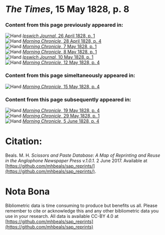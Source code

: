 # *The Times*, 15 May 1828, p. 8  
  
### Content from this page previously appeared in:  
![Hand](http://scissorsandpaste.net/wp-content/uploads/2017/06/smallhandpointer.png) [*Ipswich Journal*, 26 April 1828, p. 1](https://mhbeals.github.io/sap_html/Ipswich-Journal/Ipswich-Journal-26-April-1828-p-1)  
![Hand](http://scissorsandpaste.net/wp-content/uploads/2017/06/smallhandpointer.png) [*Morning Chronicle*, 28 April 1828, p. 4](https://mhbeals.github.io/sap_html/Morning-Chronicle/Morning-Chronicle-28-April-1828-p-4)  
![Hand](http://scissorsandpaste.net/wp-content/uploads/2017/06/smallhandpointer.png) [*Morning Chronicle*, 7 May 1828, p. 1](https://mhbeals.github.io/sap_html/Morning-Chronicle/Morning-Chronicle-7-May-1828-p-1)  
![Hand](http://scissorsandpaste.net/wp-content/uploads/2017/06/smallhandpointer.png) [*Morning Chronicle*, 8 May 1828, p. 1](https://mhbeals.github.io/sap_html/Morning-Chronicle/Morning-Chronicle-8-May-1828-p-1)  
![Hand](http://scissorsandpaste.net/wp-content/uploads/2017/06/smallhandpointer.png) [*Ipswich Journal*, 10 May 1828, p. 1](https://mhbeals.github.io/sap_html/Ipswich-Journal/Ipswich-Journal-10-May-1828-p-1)  
![Hand](http://scissorsandpaste.net/wp-content/uploads/2017/06/smallhandpointer.png) [*Morning Chronicle*, 12 May 1828, p. 4](https://mhbeals.github.io/sap_html/Morning-Chronicle/Morning-Chronicle-12-May-1828-p-4)  
  
### Content from this page simeltaneously appeared in:  
![Hand](http://scissorsandpaste.net/wp-content/uploads/2017/06/smallhandpointer.png) [*Morning Chronicle*, 15 May 1828, p. 4](https://mhbeals.github.io/sap_html/Morning-Chronicle/Morning-Chronicle-15-May-1828-p-4)  
  
### Content from this page subsequently appeared in:  
![Hand](http://scissorsandpaste.net/wp-content/uploads/2017/06/smallhandpointer.png) [*Morning Chronicle*, 19 May 1828, p. 4](https://mhbeals.github.io/sap_html/Morning-Chronicle/Morning-Chronicle-19-May-1828-p-4)  
![Hand](http://scissorsandpaste.net/wp-content/uploads/2017/06/smallhandpointer.png) [*Morning Chronicle*, 29 May 1828, p. 1](https://mhbeals.github.io/sap_html/Morning-Chronicle/Morning-Chronicle-29-May-1828-p-1)  
![Hand](http://scissorsandpaste.net/wp-content/uploads/2017/06/smallhandpointer.png) [*Morning Chronicle*, 5 June 1828, p. 4](https://mhbeals.github.io/sap_html/Morning-Chronicle/Morning-Chronicle-5-June-1828-p-4)  


# Citation: 

Beals. M. H. *Scissors and Paste Database: A Map of Reprinting and Reuse in the Anglophone Newspaper Press v.1.0.1.* 2 June 2017. Available at [https://github.com/mhbeals/sap_reprints/](https://github.com/mhbeals/sap_reprints/). 

# Nota Bona

Bibliometric data is time consuming to produce but benefits us all. Please remember to cite or acknowledge this and any other bibliometric data you use in your research. All data is available CC-BY 4.0 at [https://github.com/mhbeals/sap_reprints](https://github.com/mhbeals/sap_reprints)